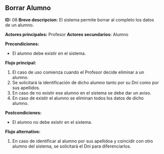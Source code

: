## Borrar Alumno
**ID:** 08
**Breve descripcion:** El sistema permite borrar al completo los datos de un alumno.

**Actores principales:** Profesor
**Actores secundarios:** Alumno

**Precondiciones:**
  * El alumno debe existir en el sistema.

**Flujo principal:**
  1. El caso de uso comienza cuando el Profesor decide eliminar a un alumno.
  2. Se solicitará la identificación de dicho alumno tanto por su Dni como por sus apellidos.
  3. En caso de no existir ese alumno en el sistema se debe dar un aviso.
  4. En caso de existir el alumno se eliminan todos los datos de dicho alumno.

**Postcondiciones:**
  * El alumno no debe existir en el sistema.

**Flujo alternativo:**
  1. En caso de identificar al alumno por sus apellidoa y coincidir con otro alumno del sistema, se solicitará el Dni para diferenciarlos.
